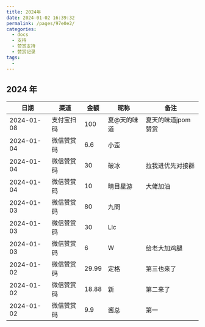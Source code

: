 ```yaml
---
title: 2024年
date: 2024-01-02 16:39:32
permalink: /pages/97e0e2/
categories:
  - docs
  - 支持
  - 赞赏支持
  - 赞赏记录
tags:
  - 
---
```


## 2024 年


| 日期         | 渠道    | 金额    | 昵称     | 备注          |
|------------|-------|-------|--------|-------------|
| 2024-01-08 | 支付宝扫码 | 100   | 夏@天的味道 | 夏天的味道jpom赞赏 |
| 2024-01-04 | 微信赞赏码 | 6.6   | 小歪     |             |
| 2024-01-04 | 微信赞赏码 | 30    | 破冰     | 拉我进优先对接群    |
| 2024-01-04 | 微信赞赏码 | 10    | 晴目星游   | 大佬加油        |
| 2024-01-03 | 微信赞赏码 | 80    | 九問     |             |
| 2024-01-03 | 微信赞赏码 | 30    | Llc    |             |
| 2024-01-03 | 微信赞赏码 | 6     | W      | 给老大加鸡腿      |
| 2024-01-02 | 微信赞赏码 | 29.99 | 定格     | 第三也来了       |
| 2024-01-02 | 微信赞赏码 | 18.88 | 新      | 第二来了        |
| 2024-01-02 | 微信赞赏码 | 9.9   | 酱总     | 第一          |